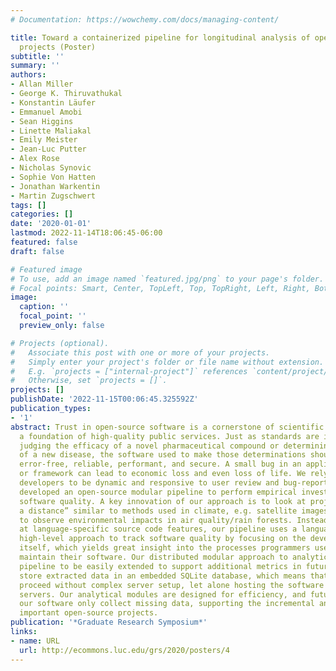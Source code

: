 ```yaml
---
# Documentation: https://wowchemy.com/docs/managing-content/

title: Toward a containerized pipeline for longitudinal analysis of open-source software
  projects (Poster)
subtitle: ''
summary: ''
authors:
- Allan Miller
- George K. Thiruvathukal
- Konstantin Läufer
- Emmanuel Amobi
- Sean Higgins
- Linette Maliakal
- Emily Meister
- Jean-Luc Putter
- Alex Rose
- Nicholas Synovic
- Sophie Von Hatten
- Jonathan Warkentin
- Martin Zugschwert
tags: []
categories: []
date: '2020-01-01'
lastmod: 2022-11-14T18:06:45-06:00
featured: false
draft: false

# Featured image
# To use, add an image named `featured.jpg/png` to your page's folder.
# Focal points: Smart, Center, TopLeft, Top, TopRight, Left, Right, BottomLeft, Bottom, BottomRight.
image:
  caption: ''
  focal_point: ''
  preview_only: false

# Projects (optional).
#   Associate this post with one or more of your projects.
#   Simply enter your project's folder or file name without extension.
#   E.g. `projects = ["internal-project"]` references `content/project/deep-learning/index.md`.
#   Otherwise, set `projects = []`.
projects: []
publishDate: '2022-11-15T00:06:45.325592Z'
publication_types:
- '1'
abstract: Trust in open-source software is a cornerstone of scientific progress and
  a foundation of high-quality public services. Just as standards are integral when
  judging the efficacy of a novel pharmaceutical compound or determining the spread
  of a new disease, the software used to make those determinations should be useful,
  error-free, reliable, performant, and secure. A small bug in an application, library,
  or framework can lead to economic loss and even loss of life. We rely on software
  developers to be dynamic and responsive to user review and bug-reporting. Our team
  developed an open-source modular pipeline to perform empirical investigations of
  software quality. A key innovation of our approach is to look at projects “from
  a distance” similar to methods used in climate, e.g. satellite images being used
  to observe environmental impacts in air quality/rain forests. Instead of looking
  at language-specific source code features, our pipeline uses a language-agnostic
  high-level approach to track software quality by focusing on the development process
  itself, which yields great insight into the processes programmers use to write and
  maintain their software. Our distributed modular approach to analytics allows the
  pipeline to be easily extended to support additional metrics in future work. We
  store extracted data in an embedded SQLite database, which means that analysis can
  proceed without complex server setup, let alone hosting the software on dedicated
  servers. Our analytical modules are designed for efficiency, and future runs of
  our software only collect missing data, supporting the incremental analysis of known,
  important open-source projects.
publication: '*Graduate Research Symposium*'
links:
- name: URL
  url: http://ecommons.luc.edu/grs/2020/posters/4
---
```

